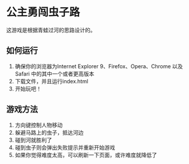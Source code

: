 公主勇闯虫子路
===============================

这游戏是根据青蛙过河的思路设计的。

## 如何运行
1. 确保你的浏览器为Internet Explorer 9、Firefox、Opera、Chrome 以及 Safari 中的其中一个或者更高版本
2. 下载文件，并且运行index.html
3. 开始玩吧！

## 游戏方法
1. 方向键控制人物移动
2. 躲避马路上的虫子，抵达河边
3. 碰到河就胜利了
4. 碰到虫子则会弹出失败提示并重新开始游戏
5. 如果你觉得难度太高，可以刷新一下页面，或许难度就降低了
